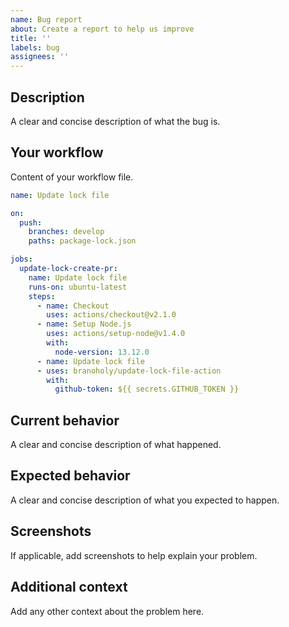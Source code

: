 ```yaml
---
name: Bug report
about: Create a report to help us improve
title: ''
labels: bug
assignees: ''
---
```


## Description

A clear and concise description of what the bug is.

## Your workflow

Content of your workflow file.

```yaml
name: Update lock file

on:
  push:
    branches: develop
    paths: package-lock.json

jobs:
  update-lock-create-pr:
    name: Update lock file
    runs-on: ubuntu-latest
    steps:
      - name: Checkout
        uses: actions/checkout@v2.1.0
      - name: Setup Node.js
        uses: actions/setup-node@v1.4.0
        with:
          node-version: 13.12.0
      - name: Update lock file
      - uses: branoholy/update-lock-file-action
        with:
          github-token: ${{ secrets.GITHUB_TOKEN }}
```

## Current behavior

A clear and concise description of what happened.

## Expected behavior

A clear and concise description of what you expected to happen.

## Screenshots

If applicable, add screenshots to help explain your problem.

## Additional context

Add any other context about the problem here.
